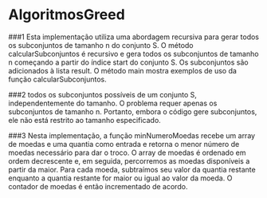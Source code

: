 # AlgoritmosGreed

###1
Esta implementação utiliza uma abordagem recursiva para gerar todos os subconjuntos de tamanho n do conjunto S. O método calcularSubconjuntos é recursivo e gera todos os subconjuntos de tamanho n começando a partir do índice start do conjunto S. 
Os subconjuntos são adicionados à lista result. O método main mostra exemplos de uso da função calcularSubconjuntos.


###2
todos os subconjuntos possíveis de um conjunto S, independentemente do tamanho. O problema requer apenas os subconjuntos de tamanho n. Portanto, embora o código gere subconjuntos, ele não está restrito ao tamanho especificado.


###3
Nesta implementação, a função minNumeroMoedas recebe um array de moedas e uma quantia como entrada e retorna o menor número de moedas necessário para dar o troco. 
O array de moedas é ordenado em ordem decrescente e, em seguida, percorremos as moedas disponíveis a partir da maior. 
Para cada moeda, subtraímos seu valor da quantia restante enquanto a quantia restante for maior ou igual ao valor da moeda. O contador de moedas é então incrementado de acordo.
